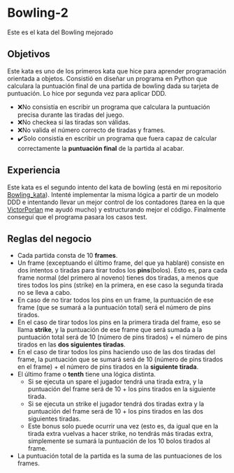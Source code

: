 # Bowling-2
Este es el kata del Bowling mejorado

## Objetivos

Este kata es uno de los primeros kata que hice para aprender programación orientada a objetos. Consistió en diseñar un programa en Python que calculara la puntuación final de una partida de bowling dada su tarjeta de puntuación. Lo hice por segunda vez para aplicar DDD.

- ❌No consistía en escribir un programa que calculara la puntuación precisa durante las tiradas del juego.
- ❌No checkea si las tiradas son válidas.
- ❌No valida el número correcto de tiradas y frames.
- ✔️Solo consistía en escribir un programa que fuera capaz de calcular correctamente la **puntuación final** de la partida al acabar.

## Experiencia
Este kata es el segundo intento del kata de bowling (está en mi repositorio [Bowling_kata](https://github.com/BertaVR/Bowling-kata)). Intenté implementar la misma lógica a partir de un modelo DDD e intentando llevar un mejor control de los contadores (tarea en la que [VictorPorlan](https://github.com/VictorPorlan/) me ayudó mucho) y estructurando mejor el código.  Finalmente conseguí que el programa pasara los casos test.

## Reglas del negocio

- Cada partida consta de 10 **frames**.
- Un frame (exceptuando el último frame, del que ya hablaré) consiste en dos intentos o tiradas para tirar todos los **pins**(bolos). Esto es, para cada frame normal (del primero al noveno) tienes dos tiradas, a menos que tires todos los pins (strike) en la primera, en ese caso la segunda tirada no se lleva a cabo. 
- En caso de no tirar todos los pins en un frame, la puntuación de ese frame (que se sumará a la puntuación total) será el número de pins tirados.
- En el caso de tirar todos los pins en la primera tirada del frame, eso se llama **strike**, y la puntuación de ese frame que será sumada a la puntuación total será de 10 (número de pins tirados) + el número de pins tirados en las **dos siguientes tiradas**.
- En el caso de tirar todos los pins haciendo uso de las dos tiradas del frame, la puntuación que se sumará será de 10 (número de pins tirados en el frame) + el número de pins tirados en la **siguiente tirada**.
- El último frame o **tenth** tiene una lógica distinta. 
  - Si se ejecuta un spare el jugador tendrá una tirada extra, y la puntuación del frame será de 10 + los pins tirados en la siguiente tirada. 
  - Si se ejecuta un strike el jugador tendrá dos tiradas extra y la puntuación del frame será de 10 + los pins tirados en las dos siguientes tiradas.
  - Este bonus solo puede ocurrir una vez (esto es, da igual que en la tirada extra vuelvas a hacer strike, no tendrás más tiradas extra, simplemente se sumará la puntuación de los 10 bolos tirados al frame.
- La puntuación total de la partida es la suma de las puntuaciones de los frames.
